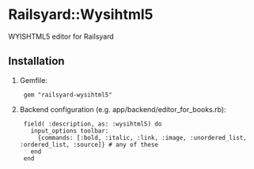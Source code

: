# Railsyard::Wysihtml5

WYISHTML5 editor for Railsyard

## Installation

1. Gemfile:

        gem "railsyard-wysihtml5"

2. Backend configuration (e.g. app/backend/editor_for_books.rb):

        field( :description, as: :wysihtml5) do
          input_options toolbar:
            {commands: [:bold, :italic, :link, :image, :unordered_list, :ordered_list, :source]} # any of these
          end
        end
